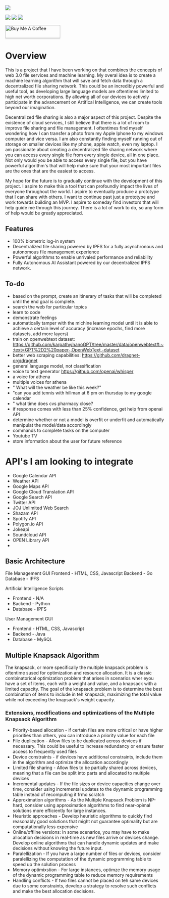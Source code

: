 <img src="https://github.com/mmills6060/Athena/blob/5c5af257a4f03597422a419f5a06e56f1940e7db/3yk0j06n.png">

<img src="https://img.shields.io/github/downloads/mmills6060/Athena/total"> <img src="https://img.shields.io/github/repo-size/mmills6060/Athena"> <img src="https://img.shields.io/github/last-commit/mmills6060/Athena">

<a href="https://www.buymeacoffee.com/mmills6060" target="_blank"><img src="https://www.buymeacoffee.com/assets/img/custom_images/orange_img.png" alt="Buy Me A Coffee" style="height: 41px !important;width: 174px !important;box-shadow: 0px 3px 2px 0px rgba(190, 190, 190, 0.5) !important;-webkit-box-shadow: 0px 3px 2px 0px rgba(190, 190, 190, 0.5) !important;" ></a>


# Overview
This is a project that I have been working on that combines the concepts of web 3.0 file services and machine learning. My overal idea is to create a machine learning algorithm that will save and fetch data through a decentralized file sharing network. This could be an incredibly powerful and useful tool, as developing large language models are oftentimes limited to high net worth corporations. By allowing all of our devices to actively participate in the advancement on Artifical Intelligence, we can create tools beyond our imagination. 

Decentralized file sharing is also a major aspect of this project. Despite the existence of cloud services, I still believe that there is a lot of room to improve file sharing and file management. I oftentimes find myself wondering how I can transfer a photo from my Apple Iphone to my windows computer and vice versa. I am also constantly finding myself running out of storage on smaller devices like my phone, apple watch, even my laptop. I am passionate about creating a decentralized file sharing network where you can access every single file from every single device, all in one place. Not only would you be able to access every single file, but you have powerful algorithm's that will help make sure that your most important files are the ones that are the easiest to access. 

My hope for the future is to gradually continue with the development of this project. I aspire to make this a tool that can profoundly impact the lives of everyone throughout the world. I aspire to eventually produce a prototype that I can share with others. I want to continue past just a prototype and work towards building an MVP. I aspire to someday find investors that will help guide me through this journey. There is a lot of work to do, so any form of help would be greatly appreciated.

## Features
* 100% biometric log-in system
* Decentralized file sharing powered by IPFS for a fully asynchronous and autonomous file management experience
* Powerful algorithms to enable unrivaled performance and reliability
* Fully Autonomous AI Assistant powered by our decentralized IPFS network. 
## To-do
* based on the prompt, create an itinerary of tasks that will be completed until the end goal is complete.
* search the web for particular topics
* learn to code
* demonstrate feelings
* automatically tamper with the michine learning model until it is able to achieve a certain level of accuracy (increase epochs, find more datasets, add more layers)
* train on openwebtext dataset: https://github.com/karpathy/nanoGPT/tree/master/data/openwebtext#:~:text=GPT%2D2%20paper-,OpenWebText,-dataset
* better web scraping capabilities: https://github.com/dragnet-org/dragnet
* general language model, not classification
* voice to text generator https://github.com/openai/whisper
* a voice for athena
* multiple voices for athena
* " What will the weather be like this week?"
* "can you add tennis with hillman at 6 pm on thursday to my google calendar
* " what time does cvs pharmacy close?
* if response comes with less than 25% confidence, get help from openai API
* determine whether or not a model is overfit or underfit and automatically manipulat the model/data accordingly
* commands to complete tasks on the computer
* Youtube TV
* store information about the user for future reference

# API's I am looking to integrate
* Google Calendar API
* Weather API
* Google Maps API
* Google Cloud Translation API
* Google Search API
* Twitter API
* JOJ Unlimited Web Search
* Shazam API
* Spotify API
* Polygon.io API
* Jokeapi
* Soundcloud API
* OPEN Library API
* 


## Basic Architecture
File Management GUI
Frontend - HTML, CSS, Javascript
Backend - Go
Database - IPFS

Artificial Intelligence Scripts
* Frontend - N/A
* Backend - Python
* Database - IPFS

User Management GUI
* Frontend - HTML, CSS, Javascript
* Backend - Java
* Database - MySQL

## Multiple Knapsack Algorithm
The knapsack, or more specifically the multiple knapsack problem is oftentime sused for optimization and resource allocation. It is a classic combinatorical optimization problem that arises in scenarios wher eyou have a set of items, each with a weight and value, and a knapsack with a limited capacity. The goal of the knapsack problem is to determine the best combination of items to include in teh knapsack, maximizing the total value while not exceeding the knapsack's weight capacity. 

### Extensions, modifications and optimizations of the Multiple Knapsack Algorithm
* Priority-based allocation - if certain files are more critical or have higher priorities than others, you can introduce a priority value for each file
* File duplication - Allow files to be duplicated across devices if necessary. This could be useful to increase redundancy or ensure faster access to frequently used files
* Device constraints - if devices have additional constraints, include them in the algorithm and optimize the allocation accordingly
* Limited file sharing - Allow files to be partially shared across devices, meaning that a file can be split into parts and allocated to multiple devices
* Incremental updates - If the file sizes or device capacities change over time, consider using incremental updates to the dyynamic programming table instead of recomputing it frmo scratch
* Approximation algorithms - As the Multiple Knapsack Problem is NP-hard, consider using approximation algorithms to find near-opimal solutions more efficiently for large instances. 
* Heuristic approaches - Develop heuristic algorithms to quickly find reasonably good solutions that might not guarantee optimality but are computationally less expensive
* Online/offline versions: In some scenarios, you may have to make allocation decisions in real-time as new files arrive or devices change. Develop online algorithms that can handle dynamic updates and make decisions without knowing the future input. 
* Paralellization - If you have a large number of files or devices, consider paralellizing the computation of the dynamic programming table to speed up the solution process
* Memory optimixstion - For large instances, optimze the memory usage of the dynamic programming table to reduce memory requirements
* Handling conflicts - If two files cannot be placed on teh same devices due to some constraints, develop a strategy to resolve such conflicts and make the best allocation decisions.
